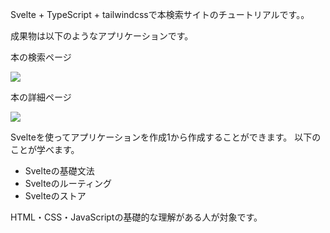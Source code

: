 Svelte + TypeScript + tailwindcssで本検索サイトのチュートリアルです。。

成果物は以下のようなアプリケーションです。

本の検索ページ

![](https://storage.googleapis.com/zenn-user-upload/ba5vxpql4r6z7wbny0fxjinw4pjq)

本の詳細ページ

![](https://storage.googleapis.com/zenn-user-upload/h16m1hmej75m4qd3lu4uwj1o9b10)



Svelteを使ってアプリケーションを作成1から作成することができます。
以下のことが学べます。

- Svelteの基礎文法
- Svelteのルーティング
- Svelteのストア

HTML・CSS・JavaScriptの基礎的な理解がある人が対象です。
